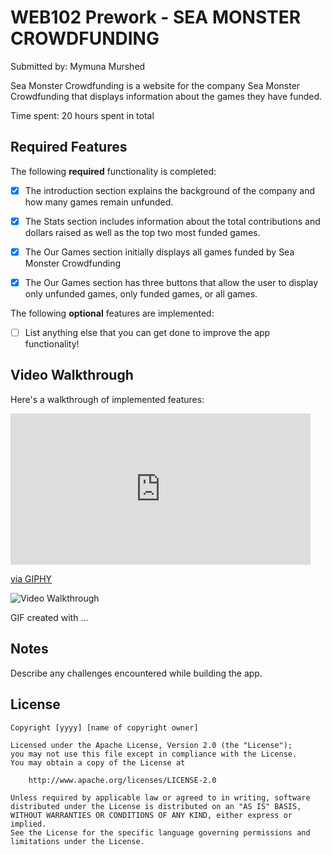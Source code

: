 # WEB102 Prework - SEA MONSTER CROWDFUNDING

Submitted by: Mymuna Murshed

Sea Monster Crowdfunding is a website for the company Sea Monster Crowdfunding that displays information about the games they have funded.

Time spent: 20 hours spent in total

## Required Features

The following **required** functionality is completed:

* [X] The introduction section explains the background of the company and how many games remain unfunded.
    
* [X] The Stats section includes information about the total contributions and dollars raised as well as the top two most funded games.
      
* [X] The Our Games section initially displays all games funded by Sea Monster Crowdfunding
      
* [X] The Our Games section has three buttons that allow the user to display only unfunded games, only funded games, or all games.

The following **optional** features are implemented:

* [ ] List anything else that you can get done to improve the app functionality!

## Video Walkthrough

Here's a walkthrough of implemented features:

<iframe src="https://giphy.com/embed/6L83OgezcBIAmlzMzH" width="480" height="242" frameBorder="0" class="giphy-embed" allowFullScreen></iframe><p><a href="https://giphy.com/gifs/6L83OgezcBIAmlzMzH">via GIPHY</a></p>

<img src="https://giphy.com/embed/6L83OgezcBIAmlzMzH" title='Video Walkthrough' width='' alt='Video Walkthrough' />

<!-- Replace this with whatever GIF tool you used! -->
GIF created with ...  
<!-- Recommended tools:
[Kap](https://getkap.co/) for macOS
[ScreenToGif](https://www.screentogif.com/) for Windows
[peek](https://github.com/phw/peek) for Linux. -->

## Notes

Describe any challenges encountered while building the app.

## License

    Copyright [yyyy] [name of copyright owner]

    Licensed under the Apache License, Version 2.0 (the "License");
    you may not use this file except in compliance with the License.
    You may obtain a copy of the License at

        http://www.apache.org/licenses/LICENSE-2.0

    Unless required by applicable law or agreed to in writing, software
    distributed under the License is distributed on an "AS IS" BASIS,
    WITHOUT WARRANTIES OR CONDITIONS OF ANY KIND, either express or implied.
    See the License for the specific language governing permissions and
    limitations under the License.

